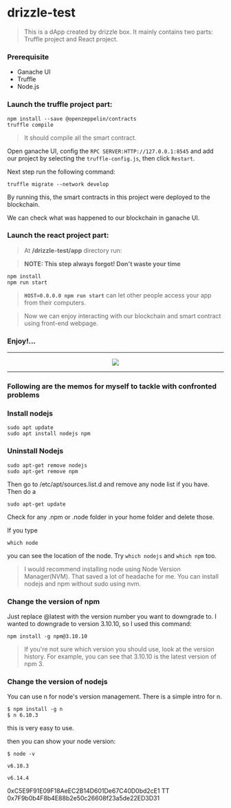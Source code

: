 # drizzle-test

> This is a dApp created by drizzle box. It mainly contains two parts: Truffle project and React project.

### Prerequisite
- Ganache UI
- Truffle 
- Node.js


### Launch the truffle project part:

```linux
npm install --save @openzeppelin/contracts
truffle compile
```
> It should compile all the smart contract.

Open ganache UI, config the `RPC SERVER:HTTP://127.0.0.1:8545` and add our project by selecting the `truffle-config.js`, then click `Restart`. 

Next step run the following command:
```linux
truffle migrate --network develop
```
By running this, the smart contracts in this project were deployed to the blockchain.

We can check what was happened to our blockchain in ganache UI. 

### Launch the react project part:
> At **/drizzle-test/app** directory run:

> **NOTE: This step always forgot! Don't waste your time**

```linux
npm install
npm run start
```

> **`HOST=0.0.0.0 npm run start`** can let other people access your app from their computers.

> Now we can enjoy interacting with our blockchain and smart contract using front-end webpage.

### Enjoy!...

---
<p align="center">
  <img src="https://dev-to-uploads.s3.amazonaws.com/uploads/articles/v2y0a2nx2cfcaw4ytdtk.png" />
</p>

---

### Following are the memos for myself to tackle with confronted problems

### Install nodejs
```linux
sudo apt update
sudo apt install nodejs npm
```

### Uninstall Nodejs
```linux
sudo apt-get remove nodejs
sudo apt-get remove npm
```
Then go to /etc/apt/sources.list.d and remove any node list if you have. Then do a
```linux
sudo apt-get update
```
Check for any .npm or .node folder in your home folder and delete those.

If you type
```linux
which node
```
you can see the location of the node. Try `which nodejs` and `which npm` too.

> I would recommend installing node using Node Version Manager(NVM). That saved a lot of headache for me. You can install nodejs and npm without sudo using nvm.

### Change the version of npm
Just replace @latest with the version number you want to downgrade to. 
I wanted to downgrade to version 3.10.10, so I used this command:
```linux
npm install -g npm@3.10.10
```
> If you're not sure which version you should use, look at the version history. For example, you can see that 3.10.10 is the latest version of npm 3.


### Change the version of nodejs
You can use n for node's version management. There is a simple intro for n.
```linux
$ npm install -g n
$ n 6.10.3
```
this is very easy to use.

then you can show your node version:
```linux
$ node -v
```
`v6.10.3`


`v6.14.4`

0xC5E9F91E09F18AeEC2B14D601De67C40D0bd2cE1
TT 0x7F9b0b4F8b4E88b2e50c26608f23a5de22ED3D31

